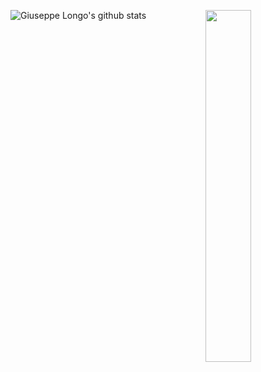![Giuseppe Longo's github stats](https://github-readme-stats.vercel.app/api?username=peppelongo96&count_private=true&show_icons=true)
<img align="right" width="38%" height="38%" src="https://media.giphy.com/media/PlLanl8Bzcvr14IfjJ/giphy.gif">
